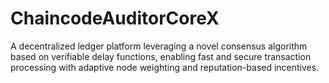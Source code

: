 # ChaincodeAuditorCoreX
A decentralized ledger platform leveraging a novel consensus algorithm based on verifiable delay functions, enabling fast and secure transaction processing with adaptive node weighting and reputation-based incentives.
